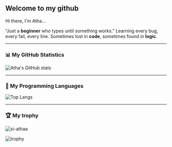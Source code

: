 ## Welcome to my github

Hi there, I'm Atha...

“Just a **beginner** who types until something works.”
Learning every bug, every fail, every line.
Sometimes lost in **code**, sometimes found in **logic**.

---

### 📊 My GitHub Statistics
![Atha's GitHub stats](https://github-readme-stats.vercel.app/api?username=si-athaa&show_icons=true&theme=tokyonight&cache=623127)

---

### 🧠 My Programming Languages
![Top Langs](https://github-readme-stats.vercel.app/api/top-langs/?username=si-athaa&layout=compact&theme=tokyonight&cache=123471)

---

### 🏆 My trophy

<p><img align="center" src="https://github-readme-streak-stats.herokuapp.com/?user=si-athaa&show_icons=true&theme=tokyonight&cache=321456" alt="si-athaa" /></p> 


![trophy](https://github-profile-trophy.vercel.app/?username=si-athaa&show_icons=true&theme=tokyonight&cache=312435)
